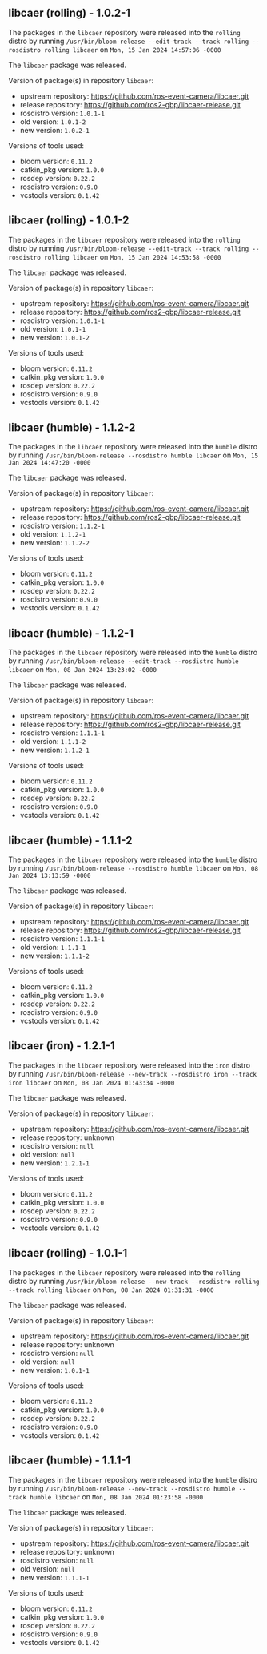## libcaer (rolling) - 1.0.2-1

The packages in the `libcaer` repository were released into the `rolling` distro by running `/usr/bin/bloom-release --edit-track --track rolling --rosdistro rolling libcaer` on `Mon, 15 Jan 2024 14:57:06 -0000`

The `libcaer` package was released.

Version of package(s) in repository `libcaer`:

- upstream repository: https://github.com/ros-event-camera/libcaer.git
- release repository: https://github.com/ros2-gbp/libcaer-release.git
- rosdistro version: `1.0.1-1`
- old version: `1.0.1-2`
- new version: `1.0.2-1`

Versions of tools used:

- bloom version: `0.11.2`
- catkin_pkg version: `1.0.0`
- rosdep version: `0.22.2`
- rosdistro version: `0.9.0`
- vcstools version: `0.1.42`


## libcaer (rolling) - 1.0.1-2

The packages in the `libcaer` repository were released into the `rolling` distro by running `/usr/bin/bloom-release --edit-track --track rolling --rosdistro rolling libcaer` on `Mon, 15 Jan 2024 14:53:58 -0000`

The `libcaer` package was released.

Version of package(s) in repository `libcaer`:

- upstream repository: https://github.com/ros-event-camera/libcaer.git
- release repository: https://github.com/ros2-gbp/libcaer-release.git
- rosdistro version: `1.0.1-1`
- old version: `1.0.1-1`
- new version: `1.0.1-2`

Versions of tools used:

- bloom version: `0.11.2`
- catkin_pkg version: `1.0.0`
- rosdep version: `0.22.2`
- rosdistro version: `0.9.0`
- vcstools version: `0.1.42`


## libcaer (humble) - 1.1.2-2

The packages in the `libcaer` repository were released into the `humble` distro by running `/usr/bin/bloom-release --rosdistro humble libcaer` on `Mon, 15 Jan 2024 14:47:20 -0000`

The `libcaer` package was released.

Version of package(s) in repository `libcaer`:

- upstream repository: https://github.com/ros-event-camera/libcaer.git
- release repository: https://github.com/ros2-gbp/libcaer-release.git
- rosdistro version: `1.1.2-1`
- old version: `1.1.2-1`
- new version: `1.1.2-2`

Versions of tools used:

- bloom version: `0.11.2`
- catkin_pkg version: `1.0.0`
- rosdep version: `0.22.2`
- rosdistro version: `0.9.0`
- vcstools version: `0.1.42`


## libcaer (humble) - 1.1.2-1

The packages in the `libcaer` repository were released into the `humble` distro by running `/usr/bin/bloom-release --edit-track --rosdistro humble libcaer` on `Mon, 08 Jan 2024 13:23:02 -0000`

The `libcaer` package was released.

Version of package(s) in repository `libcaer`:

- upstream repository: https://github.com/ros-event-camera/libcaer.git
- release repository: https://github.com/ros2-gbp/libcaer-release.git
- rosdistro version: `1.1.1-1`
- old version: `1.1.1-2`
- new version: `1.1.2-1`

Versions of tools used:

- bloom version: `0.11.2`
- catkin_pkg version: `1.0.0`
- rosdep version: `0.22.2`
- rosdistro version: `0.9.0`
- vcstools version: `0.1.42`


## libcaer (humble) - 1.1.1-2

The packages in the `libcaer` repository were released into the `humble` distro by running `/usr/bin/bloom-release --rosdistro humble libcaer` on `Mon, 08 Jan 2024 13:13:59 -0000`

The `libcaer` package was released.

Version of package(s) in repository `libcaer`:

- upstream repository: https://github.com/ros-event-camera/libcaer.git
- release repository: https://github.com/ros2-gbp/libcaer-release.git
- rosdistro version: `1.1.1-1`
- old version: `1.1.1-1`
- new version: `1.1.1-2`

Versions of tools used:

- bloom version: `0.11.2`
- catkin_pkg version: `1.0.0`
- rosdep version: `0.22.2`
- rosdistro version: `0.9.0`
- vcstools version: `0.1.42`


## libcaer (iron) - 1.2.1-1

The packages in the `libcaer` repository were released into the `iron` distro by running `/usr/bin/bloom-release --new-track --rosdistro iron --track iron libcaer` on `Mon, 08 Jan 2024 01:43:34 -0000`

The `libcaer` package was released.

Version of package(s) in repository `libcaer`:

- upstream repository: https://github.com/ros-event-camera/libcaer.git
- release repository: unknown
- rosdistro version: `null`
- old version: `null`
- new version: `1.2.1-1`

Versions of tools used:

- bloom version: `0.11.2`
- catkin_pkg version: `1.0.0`
- rosdep version: `0.22.2`
- rosdistro version: `0.9.0`
- vcstools version: `0.1.42`


## libcaer (rolling) - 1.0.1-1

The packages in the `libcaer` repository were released into the `rolling` distro by running `/usr/bin/bloom-release --new-track --rosdistro rolling --track rolling libcaer` on `Mon, 08 Jan 2024 01:31:31 -0000`

The `libcaer` package was released.

Version of package(s) in repository `libcaer`:

- upstream repository: https://github.com/ros-event-camera/libcaer.git
- release repository: unknown
- rosdistro version: `null`
- old version: `null`
- new version: `1.0.1-1`

Versions of tools used:

- bloom version: `0.11.2`
- catkin_pkg version: `1.0.0`
- rosdep version: `0.22.2`
- rosdistro version: `0.9.0`
- vcstools version: `0.1.42`


## libcaer (humble) - 1.1.1-1

The packages in the `libcaer` repository were released into the `humble` distro by running `/usr/bin/bloom-release --new-track --rosdistro humble --track humble libcaer` on `Mon, 08 Jan 2024 01:23:58 -0000`

The `libcaer` package was released.

Version of package(s) in repository `libcaer`:

- upstream repository: https://github.com/ros-event-camera/libcaer.git
- release repository: unknown
- rosdistro version: `null`
- old version: `null`
- new version: `1.1.1-1`

Versions of tools used:

- bloom version: `0.11.2`
- catkin_pkg version: `1.0.0`
- rosdep version: `0.22.2`
- rosdistro version: `0.9.0`
- vcstools version: `0.1.42`



